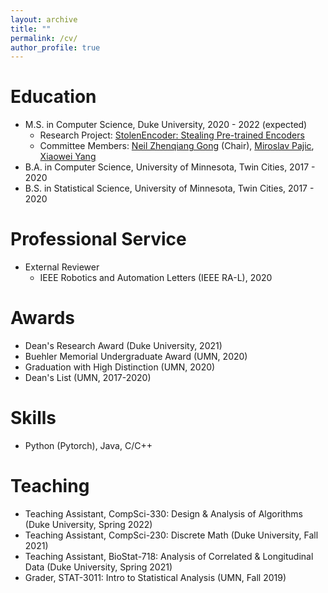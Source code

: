 ```yaml
---
layout: archive
title: ""
permalink: /cv/
author_profile: true
---
```


Education
======
* M.S. in Computer Science, Duke University, 2020 - 2022 (expected)
  * Research Project: [StolenEncoder: Stealing Pre-trained Encoders](https://arxiv.org/pdf/2201.05889.pdf)
  * Committee Members: [Neil Zhenqiang Gong](https://people.duke.edu/~zg70/) (Chair), [Miroslav Pajic](https://cpsl.pratt.duke.edu/people/miroslav-pajic-phd), [Xiaowei Yang](https://users.cs.duke.edu/~xwy/)
* B.A. in Computer Science, University of Minnesota, Twin Cities, 2017 - 2020
* B.S. in Statistical Science, University of Minnesota, Twin Cities, 2017 - 2020

Professional Service
======
* External Reviewer
  * IEEE Robotics and Automation Letters (IEEE RA-L), 2020

Awards
======
* Dean's Research Award (Duke University, 2021)
* Buehler Memorial Undergraduate Award (UMN, 2020)
* Graduation with High Distinction (UMN, 2020)
* Dean's List (UMN, 2017-2020)
  
Skills
======
* Python (Pytorch), Java, C/C++
  
Teaching
======
* Teaching Assistant, CompSci-330: Design & Analysis of Algorithms (Duke University, Spring 2022)
* Teaching Assistant, CompSci-230: Discrete Math (Duke University, Fall 2021)
* Teaching Assistant, BioStat-718: Analysis of Correlated & Longitudinal Data (Duke University, Spring 2021)
* Grader, STAT-3011: Intro to Statistical Analysis (UMN, Fall 2019)
